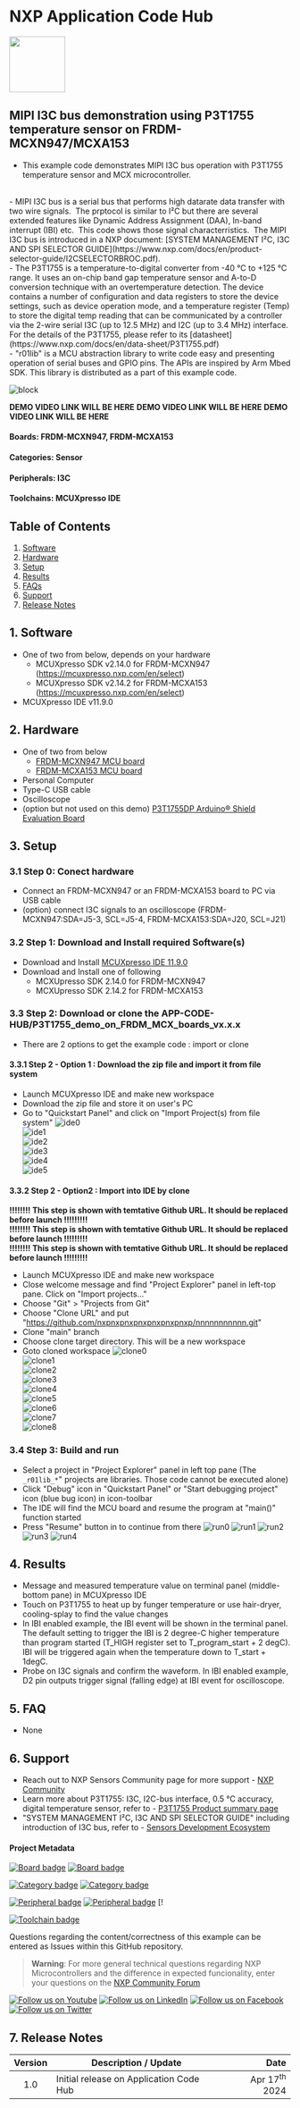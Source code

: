 # NXP Application Code Hub
[<img src="https://mcuxpresso.nxp.com/static/icon/nxp-logo-color.svg" width="100"/>](https://www.nxp.com)

## MIPI I3C bus demonstration using P3T1755 temperature sensor on FRDM-MCXN947/MCXA153

- This example code demonstrates MIPI I3C bus operation with P3T1755 temperature sensor and MCX microcontroller.  
<br />
- MIPI I3C bus is a serial bus that performs high datarate data transfer with two wire signals. 
The prptocol is similar to I²C but there are several extended features like Dynamic Address Assignment (DAA), In-band interrupt (IBI) etc. 
This code shows those signal characterristics. 
The MIPI I3C bus is introduced in a NXP document: [SYSTEM MANAGEMENT I²C, I3C AND SPI SELECTOR GUIDE](https://www.nxp.com/docs/en/product-selector-guide/I2CSELECTORBROC.pdf). 
<br />
- The P3T1755 is a temperature-to-digital converter from -40 °C to +125 °C range. It uses an on-chip band gap temperature sensor and A-to-D conversion technique with
an overtemperature detection. The device contains a number of configuration and data registers to store the device settings, such as device operation mode, and a temperature register (Temp) to store the digital temp reading that can be communicated by a controller via the 2-wire serial I3C (up to 12.5 MHz) and I2C (up to 3.4 MHz) interface. 
For the details of the P3T1755, please refer to its [datasheet](https://www.nxp.com/docs/en/data-sheet/P3T1755.pdf)
<br />
- "r01lib" is a MCU abstraction library to write code easy and presenting operation of serial buses and GPIO pins. The APIs are inspired by Arm Mbed SDK. This library is distributed as a part of this example code. 
<br />


![block](https://github.com/teddokano/additional_files/blob/main/r01projects-p3t1755/block.png) 

**DEMO VIDEO LINK WILL BE HERE**
**DEMO VIDEO LINK WILL BE HERE**
**DEMO VIDEO LINK WILL BE HERE**

#### Boards: FRDM-MCXN947, FRDM-MCXA153
#### Categories: Sensor
#### Peripherals: I3C
#### Toolchains: MCUXpresso IDE

## Table of Contents
1. [Software](#step1)
2. [Hardware](#step2)
3. [Setup](#step3)
4. [Results](#step4)
5. [FAQs](#step5) 
6. [Support](#step6)
7. [Release Notes](#step7)



## 1. Software<a name="step1"></a>
- One of two from below, depends on your hardware
  - MCUXpresso SDK v2.14.0 for FRDM-MCXN947 (https://mcuxpresso.nxp.com/en/select)
  - MCUXpresso SDK v2.14.2 for FRDM-MCXA153 (https://mcuxpresso.nxp.com/en/select)
- MCUXpresso IDE v11.9.0

## 2. Hardware<a name="step2"></a>
- One of two from below
  - [FRDM-MCXN947 MCU board](https://www.nxp.com/design/design-center/development-boards/general-purpose-mcus/frdm-development-board-for-mcx-n94-n54-mcus:FRDM-MCXN947)
  - [FRDM-MCXA153 MCU board](https://www.nxp.com/design/design-center/development-boards/general-purpose-mcus/frdm-development-board-for-mcx-a14x-a15x-mcus:FRDM-MCXA153)
- Personal Computer
- Type-C USB cable
- Oscilloscope
- (option but not used on this demo) [P3T1755DP Arduino® Shield Evaluation Board](https://www.nxp.com/design/design-center/development-boards/analog-toolbox/arduino-shields-solutions/p3t1755dp-arduino-shield-evaluation-board:P3T1755DP-ARD)

## 3. Setup<a name="step3"></a>

### 3.1 Step 0: Conect hardware
- Connect an FRDM-MCXN947 or an FRDM-MCXA153 board to PC via USB cable
- (option) connect I3C signals to an oscilloscope (FRDM-MCXN947:SDA=J5-3, SCL=J5-4, FRDM-MCXA153:SDA=J20, SCL=J21)

### 3.2 Step 1: Download and Install required Software(s)
- Download and Install [MCUXpresso IDE 11.9.0](https://www.nxp.com/design/design-center/software/development-software/mcuxpresso-software-and-tools-/mcuxpresso-integrated-development-environment-ide:MCUXpresso-IDE)
- Download and Install one of following
  - MCXUpresso SDK 2.14.0 for FRDM-MCXN947
  - MCXUpresso SDK 2.14.2 for FRDM-MCXA153

### 3.3 Step 2: Download or clone the APP-CODE-HUB/P3T1755_demo_on_FRDM_MCX_boards_vx.x.x
- There are 2 options to get the example code : import or clone

#### 3.3.1 Step 2 - Option 1 : Download the zip file and import it from file system
- Launch MCUXpresso IDE and make new workspace
- Download the zip file and store it on user's PC
- Go to "Quickstart Panel" and click on "Import Project(s) from file system"
![ide0](https://github.com/teddokano/additional_files/blob/main/r01projects-p3t1755/ide0.png)  
![ide1](https://github.com/teddokano/additional_files/blob/main/r01projects-p3t1755/ide1.png)  
![ide2](https://github.com/teddokano/additional_files/blob/main/r01projects-p3t1755/ide2.png)  
![ide3](https://github.com/teddokano/additional_files/blob/main/r01projects-p3t1755/ide3.png)  
![ide4](https://github.com/teddokano/additional_files/blob/main/r01projects-p3t1755/ide4.png)  
![ide5](https://github.com/teddokano/additional_files/blob/main/r01projects-p3t1755/ide5.png)  

#### 3.3.2 Step 2 - Option2 : Import into IDE by clone
**!!!!!!!! This step is shown with temtative Github URL. It should be replaced before launch !!!!!!!!!**  
**!!!!!!!! This step is shown with temtative Github URL. It should be replaced before launch !!!!!!!!!**  
**!!!!!!!! This step is shown with temtative Github URL. It should be replaced before launch !!!!!!!!!**  

- Launch MCUXpresso IDE and make new workspace
- Close welcome message and find "Project Explorer" panel in left-top pane. Click on "Import projects..."
- Choose "Git" > "Projects from Git"
- Choose "Clone URL" and put "https://github.com/nxpnxpnxpnxpnxpnxpnxp/nnnnnnnnnnn.git"
- Clone "main" branch
- Choose clone target directory. This will be a new workspace
- Goto cloned workspace
![clone0](https://github.com/teddokano/additional_files/blob/main/r01projects-p3t1755/clone0.png)  
![clone1](https://github.com/teddokano/additional_files/blob/main/r01projects-p3t1755/clone1.png)  
![clone2](https://github.com/teddokano/additional_files/blob/main/r01projects-p3t1755/clone2.png)  
![clone3](https://github.com/teddokano/additional_files/blob/main/r01projects-p3t1755/clone3.png)  
![clone4](https://github.com/teddokano/additional_files/blob/main/r01projects-p3t1755/clone4.png)  
![clone5](https://github.com/teddokano/additional_files/blob/main/r01projects-p3t1755/clone5.png)  
![clone6](https://github.com/teddokano/additional_files/blob/main/r01projects-p3t1755/clone6.png)  
![clone7](https://github.com/teddokano/additional_files/blob/main/r01projects-p3t1755/clone7.png)  
![clone8](https://github.com/teddokano/additional_files/blob/main/r01projects-p3t1755/clone8.png)  

### 3.4 Step 3: Build and run
- Select a project in "Project Explorer" panel in left top pane (The `_r01lib_*`" projects are libraries. Those code cannot be executed alone)
- Click "Debug" icon in "Quickstart Panel" or "Start debugging project" icon (blue bug icon) in icon-toolbar
- The IDE will find the MCU board and resume the program at "main()" function started
- Press "Resume" button in to continue from there
![run0](https://github.com/teddokano/additional_files/blob/main/r01projects-p3t1755/run0.png) 
![run1](https://github.com/teddokano/additional_files/blob/main/r01projects-p3t1755/run1.png) 
![run2](https://github.com/teddokano/additional_files/blob/main/r01projects-p3t1755/run2.png) 
![run3](https://github.com/teddokano/additional_files/blob/main/r01projects-p3t1755/run3.png) 
![run4](https://github.com/teddokano/additional_files/blob/main/r01projects-p3t1755/run4.png) 

## 4. Results<a name="step4"></a>
- Message and measured temperature value on terminal panel (middle-bottom pane) in MCUXpresso IDE
- Touch on P3T1755 to heat up by funger temperature or use hair-dryer, cooling-splay to find the value changes
- In IBI enabled example, the IBI event will be shown in the terminal panel. The default setting to trigger the IBI is 2 degree-C higher temperature than program started (T_HIGH register set to T_program_start + 2 degC). IBI will be triggered again when the temperature down to T_start + 1degC. 
- Probe on I3C signals and confirm the waveform. In IBI enabled example, D2 pin outputs trigger signal (falling edge) at IBI event for oscilloscope. 

## 5. FAQ<a name="step5"></a>
- None

## 6. Support<a name="step5"></a>
- Reach out to NXP Sensors Community page for more support - [NXP Community](https://community.nxp.com)
- Learn more about P3T1755: I3C, I2C-bus interface, 0.5 °C accuracy, digital temperature sensor, refer to - [P3T1755 Product summary page](https://www.nxp.com/products/sensors/i3c-ic-digital-temp-sensors/i3c-ic-bus-0-5-c-accurate-digital-temperature-sensor:P3T1755DP)
- "SYSTEM MANAGEMENT I²C, I3C AND SPI SELECTOR GUIDE" including introduction of I3C bus, refer to - [Sensors Development Ecosystem](https://www.nxp.com/docs/en/product-selector-guide/I2CSELECTORBROC.pdf)



#### Project Metadata
<!----- Boards ----->
[![Board badge](https://img.shields.io/badge/Board-FRDM&ndash;MCXN947-blue)](https://github.com/search?q=org%3Anxp-appcodehub+FRDM-MCXN947+in%3Areadme&type=Repositories) [![Board badge](https://img.shields.io/badge/Board-FRDM&ndash;MCXA153-blue)](https://github.com/search?q=org%3Anxp-appcodehub+FRDM-MCXA153+in%3Areadme&type=Repositories)

<!----- Categories ----->
[![Category badge](https://img.shields.io/badge/Category-SENSOR-yellowgreen)](https://github.com/search?q=org%3Anxp-appcodehub+sensor+in%3Areadme&type=Repositories) [![Category badge](https://img.shields.io/badge/Category-LOW%20POWER-yellowgreen)](https://github.com/search?q=org%3Anxp-appcodehub+low_power+in%3Areadme&type=Repositories)

<!----- Peripherals ----->
[![Peripheral badge](https://img.shields.io/badge/Peripheral-I3C-yellow)](https://github.com/search?q=org%3Anxp-appcodehub+i3c+in%3Areadme&type=Repositories) [![Peripheral badge](https://img.shields.io/badge/Peripheral-SENSOR-yellow)](https://github.com/search?q=org%3Anxp-appcodehub+sensor+in%3Areadme&type=Repositories) [!

<!----- Toolchains ----->
[![Toolchain badge](https://img.shields.io/badge/Toolchain-MCUXPRESSO%20IDE-orange)](https://github.com/search?q=org%3Anxp-appcodehub+mcux+in%3Areadme&type=Repositories)

Questions regarding the content/correctness of this example can be entered as Issues within this GitHub repository.

>**Warning**: For more general technical questions regarding NXP Microcontrollers and the difference in expected funcionality, enter your questions on the [NXP Community Forum](https://community.nxp.com/)

[![Follow us on Youtube](https://img.shields.io/badge/Youtube-Follow%20us%20on%20Youtube-red.svg)](https://www.youtube.com/@NXP_Semiconductors)
[![Follow us on LinkedIn](https://img.shields.io/badge/LinkedIn-Follow%20us%20on%20LinkedIn-blue.svg)](https://www.linkedin.com/company/nxp-semiconductors)
[![Follow us on Facebook](https://img.shields.io/badge/Facebook-Follow%20us%20on%20Facebook-blue.svg)](https://www.facebook.com/nxpsemi/)
[![Follow us on Twitter](https://img.shields.io/badge/Twitter-Follow%20us%20on%20Twitter-white.svg)](https://twitter.com/NXP)

## 7. Release Notes<a name="step7"></a>
| Version | Description / Update                           | Date                        |
|:-------:|------------------------------------------------|----------------------------:|
| 1.0     | Initial release on Application Code Hub        | Apr 17<sup>th</sup> 2024 |

